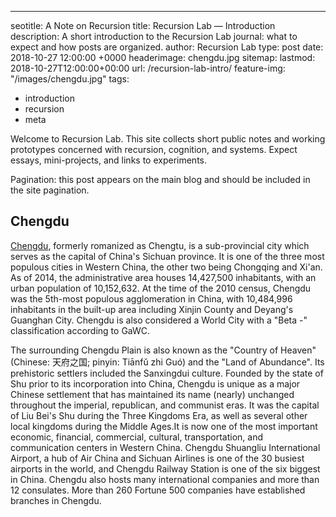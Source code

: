 ---
seotitle: A Note on Recursion
title: Recursion Lab — Introduction
description: A short introduction to the Recursion Lab journal: what to expect and how posts are organized.
author: Recursion Lab
type: post
date: 2018-10-27 12:00:00 +0000
headerimage: chengdu.jpg
sitemap:
  lastmod: 2018-10-27T12:00:00+00:00
url: /recursion-lab-intro/
feature-img: "/images/chengdu.jpg"
tags:
  - introduction
  - recursion
  - meta

Welcome to Recursion Lab. This site collects short public notes and working prototypes concerned with recursion, cognition, and systems. Expect essays, mini-projects, and links to experiments.

Pagination: this post appears on the main blog and should be included in the site pagination.



## Chengdu

[Chengdu](https://mighil.com/expat-life-in-chengdu/), formerly romanized as Chengtu, is a sub-provincial city which serves as the capital of China's Sichuan province. It is one of the three most populous cities in Western China, the other two being Chongqing and Xi'an. As of 2014, the administrative area houses 14,427,500 inhabitants, with an urban population of 10,152,632. At the time of the 2010 census, Chengdu was the 5th-most populous agglomeration in China, with 10,484,996 inhabitants in the built-up area including Xinjin County and Deyang's Guanghan City. Chengdu is also considered a World City with a "Beta -" classification according to GaWC.

The surrounding Chengdu Plain is also known as the "Country of Heaven" (Chinese: 天府之国; pinyin: Tiānfǔ zhi Guó) and the "Land of Abundance". Its prehistoric settlers included the Sanxingdui culture. Founded by the state of Shu prior to its incorporation into China, Chengdu is unique as a major Chinese settlement that has maintained its name (nearly) unchanged throughout the imperial, republican, and communist eras. It was the capital of Liu Bei's Shu during the Three Kingdoms Era, as well as several other local kingdoms during the Middle Ages.It is now one of the most important economic, financial, commercial, cultural, transportation, and communication centers in Western China. Chengdu Shuangliu International Airport, a hub of Air China and Sichuan Airlines is one of the 30 busiest airports in the world, and Chengdu Railway Station is one of the six biggest in China. Chengdu also hosts many international companies and more than 12 consulates. More than 260 Fortune 500 companies have established branches in Chengdu.
